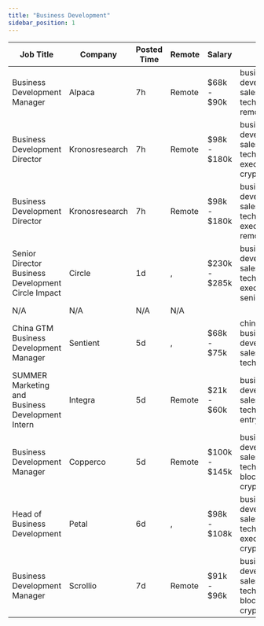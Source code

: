 ```yaml
---
title: "Business Development"
sidebar_position: 1
---
```


| Job Title | Company | Posted Time | Remote | Salary | Tags | Apply Link |
|-----------|---------|-------------|--------|--------|------|------------|
| Business Development Manager | Alpaca | 7h | Remote | $68k - $90k | business development, sales, non tech, crypto, remote | [Apply](https://web3.career/business-development-manager-alpaca/104042) |
| Business Development Director | Kronosresearch | 7h | Remote | $98k - $180k | business development, sales, non tech, executive, crypto | [Apply](https://web3.career/business-development-director-kronosresearch/114037) |
| Business Development Director | Kronosresearch | 7h | Remote | $98k - $180k | business development, sales, non tech, executive, remote | [Apply](https://web3.career/business-development-director-kronosresearch/114036) |
| Senior Director Business Development Circle Impact | Circle | 1d | , | $230k - $285k | business development, sales, non tech, executive, senior | [Apply](https://web3.career/senior-director-business-development-circle-impact-circle/113608) |
| N/A | N/A | N/A | N/A |  |  | [Apply](https://web3.career/metana) |
| China GTM Business Development Manager | Sentient | 5d | , | $68k - $75k | china, business development, sales, non tech, gtm | [Apply](https://web3.career/china-gtm-business-development-manager-sentient/112068) |
| SUMMER Marketing and Business Development Intern | Integra | 5d | Remote | $21k - $60k | business development, sales, non tech, intern, entry level | [Apply](https://web3.career/summer-marketing-and-business-development-intern-integra/95750) |
| Business Development Manager | Copperco | 5d | Remote | $100k - $145k | business development, sales, non tech, blockchain, crypto | [Apply](https://web3.career/business-development-manager-copperco/105560) |
| Head of Business Development | Petal | 6d | , | $98k - $108k | business development, sales, non tech, executive, crypto | [Apply](https://web3.career/head-of-business-development-petal/111759) |
| Business Development Manager | Scrollio | 7d | Remote | $91k - $96k | business development, sales, non tech, blockchain, crypto | [Apply](https://web3.career/business-development-manager-scrollio/109188) |
